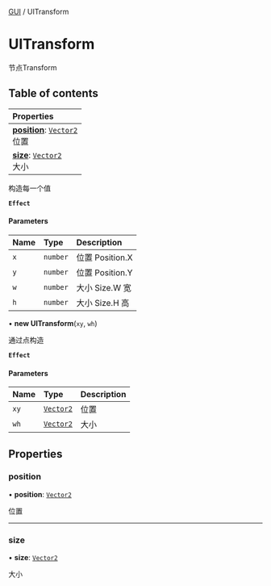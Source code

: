 [GUI](../groups/GUI.GUI.md) / UITransform

# UITransform <Badge type="tip" text="Class" /> <Score text="UITransform" />

节点Transform

## Table of contents

| Properties |
| :-----|
| **[position](UI.UITransform.md#position)**: [`Vector2`](Type.Vector2.md) <br> 位置|
| **[size](UI.UITransform.md#size)**: [`Vector2`](Type.Vector2.md) <br> 大小|

构造每一个值

**`Effect`**


#### Parameters

| Name | Type | Description |
| :------ | :------ | :------ |
| `x` | `number` | 位置 Position.X |
| `y` | `number` |  位置 Position.Y |
| `w` | `number` | 大小 Size.W 宽 |
| `h` | `number` | 大小 Size.H 高 |

• **new UITransform**(`xy`, `wh`)

通过点构造

**`Effect`**


#### Parameters

| Name | Type | Description |
| :------ | :------ | :------ |
| `xy` | [`Vector2`](Type.Vector2.md) | 位置 |
| `wh` | [`Vector2`](Type.Vector2.md) | 大小 |

## Properties

### position <Score text="position" /> 

• **position**: [`Vector2`](Type.Vector2.md)

位置

___

### size <Score text="size" /> 

• **size**: [`Vector2`](Type.Vector2.md)

大小
